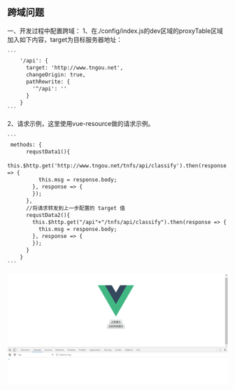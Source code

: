 跨域问题
----------

一、开发过程中配置跨域：
1、在./config/index.js的dev区域的proxyTable区域加入如下内容，target为目标服务器地址：

    ```
        '/api': {
          target: 'http://www.tngou.net',
          changeOrigin: true,
          pathRewrite: {
            '^/api': ''
          }
        }
    ```

2、请求示例，这里使用vue-resource做的请求示例。

    ```
     methods: {
          requstData1(){
            this.$http.get('http://www.tngou.net/tnfs/api/classify').then(response => {
              this.msg = response.body;
            }, response => {
            });
          },
          //将请求转发到上一步配置的 target 值
          requstData2(){
            this.$http.get("/api"+"/tnfs/api/classify").then(response => {
              this.msg = response.body;
            }, response => {
            });
          }
        }
    ```

![image](https://github.com/jiekekeji/MVueWebpack/blob/master/demo016/preview/icon-kua-yu.gif)
